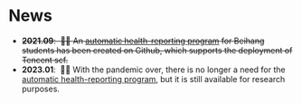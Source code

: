 # News
- <del> **2021.09**: &nbsp;🎉🎉 An [automatic health-reporting program](https://github.com/MaxwelsDonc/checkin-buaa.git) for Beihang students has been created on Github, which supports the deployment of Tencent scf. </del>
- **2023.01**:&nbsp; 🥳🥳 With the pandemic over, there is no longer a need for the [automatic health-reporting program](https://github.com/MaxwelsDonc/checkin-buaa.git), but it is still available for research purposes.
